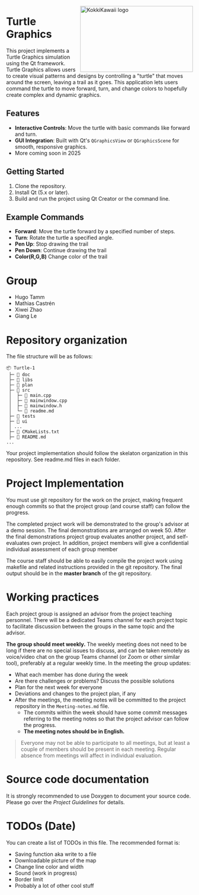 <img src="https://i.imgur.com/5iHKjee.png" align="right"
     alt="KokkiKawaii logo" width="304" height="178">

# Turtle Graphics

This project implements a Turtle Graphics simulation using the Qt framework. Turtle Graphics allows users to create visual patterns and designs by controlling a "turtle" that moves around the screen, leaving a trail as it goes. This application lets users command the turtle to move forward, turn, and change colors to hopefully create complex and dynamic graphics.

## Features
- **Interactive Controls**: Move the turtle with basic commands like forward and turn.
- **GUI Integration**: Built with Qt's `QGraphicsView` or `QGraphicsScene` for smooth, responsive graphics.
- More coming soon in 2025

## Getting Started
1. Clone the repository.
2. Install Qt (5.x or later).
3. Build and run the project using Qt Creator or the command line.

## Example Commands
- **Forward**: Move the turtle forward by a specified number of steps.
- **Turn**: Rotate the turtle a specified angle.
- **Pen Up**: Stop drawing the trail
- **Pen Down**: Continue drawing the trail
- **Color(R,G,B)** Change color of the trail

# Group
- Hugo Tamm
- Mathias Castrén
- Xiwei Zhao
- Giang Le

# Repository organization
The file structure will be as follows:
```
📦 Turtle-1
 ├─ 📂 doc
 ├─ 📂 libs
 ├─ 📂 plan
 ├─ 📂 src
 │  ├─ 📄 main.cpp
 │  ├─ 📄 mainwindow.cpp
 │  ├─ 📄 mainwindow.h
 │  └─ 📄 readme.md
 ├─ 📂 tests
 ├─ 📂 ui
 │ ...
 ├─ 📄 CMakeLists.txt
 ├─ 📄 README.md
...
```
Your project implementation should follow the skelaton organization in this repository.
See readme.md files in each folder.

# Project Implementation 
You must use git repository for the work on the project, making frequent enough commits so 
that the project group (and course staff) can follow the progress.

The completed project work will be demonstrated to the group's advisor at a demo session. 
The final demonstrations are arranged on week 50. After the final demonstrations project group 
evaluates another project, and self-evaluates own project. In addition, project members will 
give a confidential individual assessment of each group member

The course staff should be able to easily compile the project work using makefile and related 
instructions provided in the git repository. The final output should be in the **master branch** of the git repository.

# Working practices
Each project group is assigned an advisor from the project teaching personnel. 
There will be a dedicated Teams channel for each project topic to facilitate discussion between 
the groups in the same topic and the advisor. 

**The group should meet weekly.** The weekly meeting does not need to be long if there are no special issues 
to discuss, and can be taken remotely as voice/video chat on the group Teams channel (or Zoom or other similar tool), 
preferably at a regular weekly time. In the meeting the group updates:

- What each member has done during the week
- Are there challenges or problems? Discuss the possible solutions
- Plan for the next week for everyone
- Deviations and changes to the project plan, if any
- After the meetings, the meeting notes will be committed to the project repository in the `Meeting-notes.md` file. 
    * The commits within the week should have some commit messages referring to the meeting notes so 
      that the project advisor can follow the progress.  
    * **The meeting notes should be in English.**

> Everyone may not be able to participate to all meetings, but at least a couple of members should be present in each meeting. 
> Regular absence from meetings will affect in individual evaluation.

# Source code documentation
It is strongly recommended to use Doxygen to document your source code.
Please go over the *Project Guidelines* for details.

# TODOs (Date)
You can create a list of TODOs in this file.
The recommended format is:
- Saving function aka write to a file
- Downloadable picture of the map
- Change line color and width
- Sound (work in progress)
- Border limit
- Probably a lot of other cool stuff 
